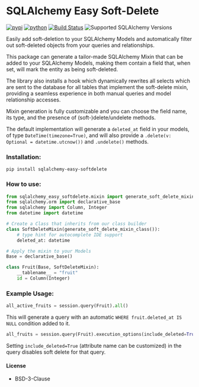 # SQLAlchemy Easy Soft-Delete

[![pypi](https://img.shields.io/pypi/v/sqlalchemy-easy-softdelete.svg)](https://pypi.org/project/sqlalchemy-easy-softdelete/)
[![python](https://img.shields.io/pypi/pyversions/sqlalchemy-easy-softdelete.svg)](https://pypi.org/project/sqlalchemy-easy-softdelete/)
[![Build Status](https://github.com/flipbit03/sqlalchemy-easy-softdelete/actions/workflows/test.yml/badge.svg)](https://github.com/flipbit03/sqlalchemy-easy-softdelete/actions/workflows/test.yml)
![Supported SQLAlchemy Versions](https://img.shields.io/badge/SQLAlchemy-1.4%20%2F%202.0-brightgreen)

[//]: # ([![codecov]&#40;https://codecov.io/gh/flipbit03/sqlalchemy-easy-softdelete/branch/main/graphs/badge.svg&#41;]&#40;https://codecov.io/github/flipbit03/sqlalchemy-easy-softdelete&#41;)

Easily add soft-deletion to your SQLAlchemy Models and automatically filter out soft-deleted objects from your queries and relationships.

This package can generate a tailor-made SQLAlchemy Mixin that can be added to your SQLAlchemy Models, making them contain a field that, when set, will mark the entity as being soft-deleted.

The library also installs a hook which dynamically rewrites all selects which are sent to the database for all tables that implement the soft-delete mixin, providing a seamless experience in both manual queries and model relationship accesses.

Mixin generation is fully customizable and you can choose the field name, its type, and the presence of (soft-)delete/undelete methods.

The default implementation will generate a `deleted_at` field in your models, of type `DateTime(timezone=True)`, and will also provide a `.delete(v: Optional = datetime.utcnow())` and `.undelete()` methods.

### Installation:

```
pip install sqlalchemy-easy-softdelete
```

### How to use:

```py
from sqlalchemy_easy_softdelete.mixin import generate_soft_delete_mixin_class
from sqlalchemy.orm import declarative_base
from sqlalchemy import Column, Integer
from datetime import datetime

# Create a Class that inherits from our class builder
class SoftDeleteMixin(generate_soft_delete_mixin_class()):
    # type hint for autocomplete IDE support
    deleted_at: datetime

# Apply the mixin to your Models
Base = declarative_base()

class Fruit(Base, SoftDeleteMixin):
    __tablename__ = "fruit"
    id = Column(Integer)
```

### Example Usage:

```py
all_active_fruits = session.query(Fruit).all()
```
This will generate a query with an automatic `WHERE fruit.deleted_at IS NULL` condition added to it.

```py
all_fruits = session.query(Fruit).execution_options(include_deleted=True).all()
```
Setting `include_deleted=True` (attribute name can be customized) in the query disables soft delete for that query.

#### License

* BSD-3-Clause

[//]: # (* Documentation: <https://flipbit03.github.io/sqlalchemy-easy-softdelete>)
[//]: # (* GitHub: <https://github.com/flipbit03/sqlalchemy-easy-softdelete>)
[//]: # (* PyPI: <https://pypi.org/project/sqlalchemy-easy-softdelete/>)
